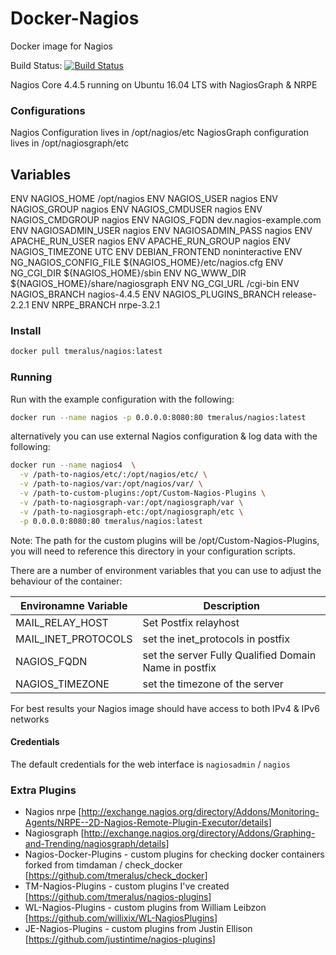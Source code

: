 # Docker-Nagios

Docker image for Nagios

Build Status: [![Build Status](https://travis-ci.org/tmeralus/Docker-Nagios.svg?branch=master)](https://travis-ci.org/tmeralus/Docker-Nagios)

Nagios Core 4.4.5 running on Ubuntu 16.04 LTS with NagiosGraph & NRPE

### Configurations
Nagios Configuration lives in /opt/nagios/etc
NagiosGraph configuration lives in /opt/nagiosgraph/etc

## Variables
ENV NAGIOS_HOME            /opt/nagios
ENV NAGIOS_USER            nagios
ENV NAGIOS_GROUP           nagios
ENV NAGIOS_CMDUSER         nagios
ENV NAGIOS_CMDGROUP        nagios
ENV NAGIOS_FQDN            dev.nagios-example.com
ENV NAGIOSADMIN_USER       nagios
ENV NAGIOSADMIN_PASS       nagios
ENV APACHE_RUN_USER        nagios
ENV APACHE_RUN_GROUP       nagios
ENV NAGIOS_TIMEZONE        UTC
ENV DEBIAN_FRONTEND        noninteractive
ENV NG_NAGIOS_CONFIG_FILE  ${NAGIOS_HOME}/etc/nagios.cfg
ENV NG_CGI_DIR             ${NAGIOS_HOME}/sbin
ENV NG_WWW_DIR             ${NAGIOS_HOME}/share/nagiosgraph
ENV NG_CGI_URL             /cgi-bin
ENV NAGIOS_BRANCH          nagios-4.4.5
ENV NAGIOS_PLUGINS_BRANCH  release-2.2.1
ENV NRPE_BRANCH            nrpe-3.2.1

### Install

```sh
docker pull tmeralus/nagios:latest
```

### Running

Run with the example configuration with the following:

```sh
docker run --name nagios -p 0.0.0.0:8080:80 tmeralus/nagios:latest
```

alternatively you can use external Nagios configuration & log data with the following:

```sh
docker run --name nagios4  \
  -v /path-to-nagios/etc/:/opt/nagios/etc/ \
  -v /path-to-nagios/var:/opt/nagios/var/ \
  -v /path-to-custom-plugins:/opt/Custom-Nagios-Plugins \
  -v /path-to-nagiosgraph-var:/opt/nagiosgraph/var \
  -v /path-to-nagiosgraph-etc:/opt/nagiosgraph/etc \
  -p 0.0.0.0:8080:80 tmeralus/nagios:latest
```

Note: The path for the custom plugins will be /opt/Custom-Nagios-Plugins, you will need to reference this directory in your configuration scripts.

There are a number of environment variables that you can use to adjust the behaviour of the container:

| Environamne Variable | Description |
|--------|--------|
| MAIL_RELAY_HOST | Set Postfix relayhost |
| MAIL_INET_PROTOCOLS | set the inet_protocols in postfix |
| NAGIOS_FQDN | set the server Fully Qualified Domain Name in postfix |
| NAGIOS_TIMEZONE | set the timezone of the server |

For best results your Nagios image should have access to both IPv4 & IPv6 networks

#### Credentials

The default credentials for the web interface is `nagiosadmin` / `nagios`

### Extra Plugins

* Nagios nrpe [<http://exchange.nagios.org/directory/Addons/Monitoring-Agents/NRPE--2D-Nagios-Remote-Plugin-Executor/details>]
* Nagiosgraph [<http://exchange.nagios.org/directory/Addons/Graphing-and-Trending/nagiosgraph/details>]
* Nagios-Docker-Plugins -  custom plugins for checking docker containers forked from  timdaman /
check_docker   [<https://github.com/tmeralus/check_docker>]
* TM-Nagios-Plugins -  custom plugins I've created [<https://github.com/tmeralus/nagios-plugins>]
* WL-Nagios-Plugins -  custom plugins from William Leibzon [<https://github.com/willixix/WL-NagiosPlugins>]
* JE-Nagios-Plugins -  custom plugins from Justin Ellison [<https://github.com/justintime/nagios-plugins>]

